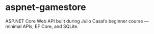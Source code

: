 # aspnet-gamestore
ASP.NET Core Web API built during Julio Casal’s beginner course — minimal APIs, EF Core, and SQLite.
